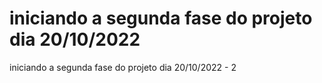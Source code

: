 # iniciando a segunda fase do projeto dia 20/10/2022
 iniciando a segunda fase do projeto dia 20/10/2022 - 2
 